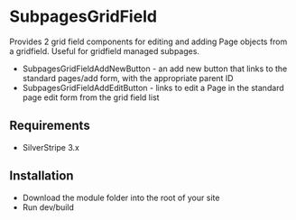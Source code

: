 SubpagesGridField
=================

Provides 2 grid field components for editing and adding Page objects from a gridfield. Useful for gridfield managed subpages.

* SubpagesGridFieldAddNewButton - an add new button that links to the standard pages/add form, with the appropriate parent ID
* SubpagesGridFieldAddEditButton - links to edit a Page in the standard page edit form from the grid field list

## Requirements
* SilverStripe 3.x

## Installation
* Download the module folder into the root of your site
* Run dev/build